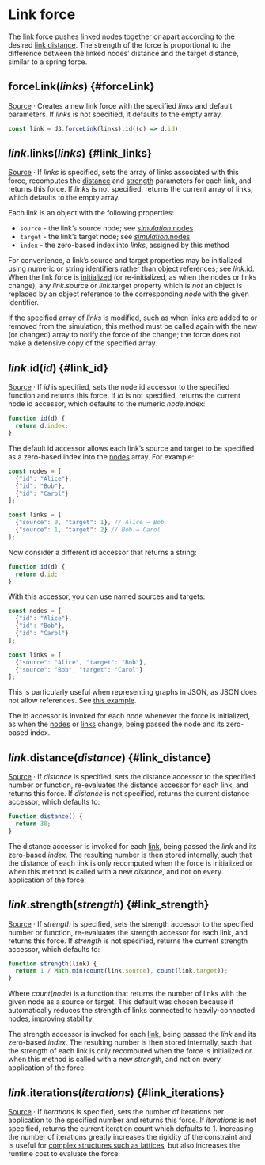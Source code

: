 <script setup>

import ExampleLinkForce from "../components/ExampleLinkForce.vue";

</script>

# Link force

<ExampleLinkForce />

The link force pushes linked nodes together or apart according to the desired [link distance](#link_distance). The strength of the force is proportional to the difference between the linked nodes’ distance and the target distance, similar to a spring force.

## forceLink(*links*) {#forceLink}

[Source](https://github.com/d3/d3-force/blob/main/src/link.js) · Creates a new link force with the specified *links* and default parameters. If *links* is not specified, it defaults to the empty array.

```js
const link = d3.forceLink(links).id((d) => d.id);
```

## *link*.links(*links*) {#link_links}

[Source](https://github.com/d3/d3-force/blob/main/src/link.js) · If *links* is specified, sets the array of links associated with this force, recomputes the [distance](#link_distance) and [strength](#link_strength) parameters for each link, and returns this force. If *links* is not specified, returns the current array of links, which defaults to the empty array.

Each link is an object with the following properties:

* `source` - the link’s source node; see [*simulation*.nodes](./simulation.md#simulation_nodes)
* `target` - the link’s target node; see [*simulation*.nodes](./simulation.md#simulation_nodes)
* `index` - the zero-based index into *links*, assigned by this method

For convenience, a link’s source and target properties may be initialized using numeric or string identifiers rather than object references; see [*link*.id](#link_id). When the link force is [initialized](./simulation.md#force_initialize) (or re-initialized, as when the nodes or links change), any *link*.source or *link*.target property which is *not* an object is replaced by an object reference to the corresponding *node* with the given identifier.

If the specified array of *links* is modified, such as when links are added to or removed from the simulation, this method must be called again with the new (or changed) array to notify the force of the change; the force does not make a defensive copy of the specified array.

## *link*.id(*id*) {#link_id}

[Source](https://github.com/d3/d3-force/blob/main/src/link.js) · If *id* is specified, sets the node id accessor to the specified function and returns this force. If *id* is not specified, returns the current node id accessor, which defaults to the numeric *node*.index:

```js
function id(d) {
  return d.index;
}
```

The default id accessor allows each link’s source and target to be specified as a zero-based index into the [nodes](./simulation.md#simulation_nodes) array. For example:

```js
const nodes = [
  {"id": "Alice"},
  {"id": "Bob"},
  {"id": "Carol"}
];

const links = [
  {"source": 0, "target": 1}, // Alice → Bob
  {"source": 1, "target": 2} // Bob → Carol
];
```

Now consider a different id accessor that returns a string:

```js
function id(d) {
  return d.id;
}
```

With this accessor, you can use named sources and targets:

```js
const nodes = [
  {"id": "Alice"},
  {"id": "Bob"},
  {"id": "Carol"}
];

const links = [
  {"source": "Alice", "target": "Bob"},
  {"source": "Bob", "target": "Carol"}
];
```

This is particularly useful when representing graphs in JSON, as JSON does not allow references. See [this example](https://bl.ocks.org/mbostock/f584aa36df54c451c94a9d0798caed35).

The id accessor is invoked for each node whenever the force is initialized, as when the [nodes](./simulation.md#simulation_nodes) or [links](#link_links) change, being passed the node and its zero-based index.

## *link*.distance(*distance*) {#link_distance}

[Source](https://github.com/d3/d3-force/blob/main/src/link.js) · If *distance* is specified, sets the distance accessor to the specified number or function, re-evaluates the distance accessor for each link, and returns this force. If *distance* is not specified, returns the current distance accessor, which defaults to:

```js
function distance() {
  return 30;
}
```

The distance accessor is invoked for each [link](#link_links), being passed the *link* and its zero-based *index*. The resulting number is then stored internally, such that the distance of each link is only recomputed when the force is initialized or when this method is called with a new *distance*, and not on every application of the force.

## *link*.strength(*strength*) {#link_strength}

[Source](https://github.com/d3/d3-force/blob/main/src/link.js) · If *strength* is specified, sets the strength accessor to the specified number or function, re-evaluates the strength accessor for each link, and returns this force. If *strength* is not specified, returns the current strength accessor, which defaults to:

```js
function strength(link) {
  return 1 / Math.min(count(link.source), count(link.target));
}
```

Where *count*(*node*) is a function that returns the number of links with the given node as a source or target. This default was chosen because it automatically reduces the strength of links connected to heavily-connected nodes, improving stability.

The strength accessor is invoked for each [link](#link_links), being passed the *link* and its zero-based *index*. The resulting number is then stored internally, such that the strength of each link is only recomputed when the force is initialized or when this method is called with a new *strength*, and not on every application of the force.

## *link*.iterations(*iterations*) {#link_iterations}

[Source](https://github.com/d3/d3-force/blob/main/src/link.js) · If *iterations* is specified, sets the number of iterations per application to the specified number and returns this force. If *iterations* is not specified, returns the current iteration count which defaults to 1. Increasing the number of iterations greatly increases the rigidity of the constraint and is useful for [complex structures such as lattices](https://observablehq.com/@d3/force-directed-lattice), but also increases the runtime cost to evaluate the force.
